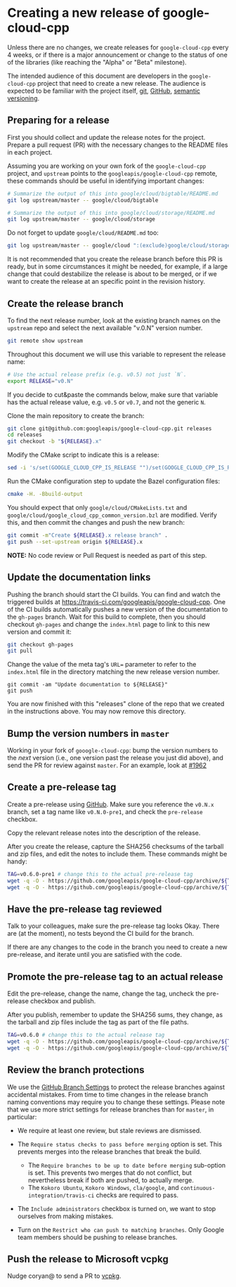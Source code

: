 # Creating a new release of google-cloud-cpp

Unless there are no changes, we create releases for `google-cloud-cpp` every
4 weeks, or if there is a major announcement or change to the status of one
of the libraries (like reaching the "Alpha" or "Beta" milestone).

The intended audience of this document are developers in the `google-cloud-cpp`
project that need to create a new release. The audience is expected to be
familiar with the project itself, [git][git-docs], [GitHub][github-guides],
[semantic versioning](https://semver.org).

## Preparing for a release

First you should collect and update the release notes for the project. Prepare
a pull request (PR) with the necessary changes to the README files in each
project.

Assuming you are working on your own fork of the `google-cloud-cpp` project,
and `upstream` points to the `googleapis/google-cloud-cpp` remote,
these commands should be useful in identifying important changes:

```bash
# Summarize the output of this into google/cloud/bigtable/README.md
git log upstream/master -- google/cloud/bigtable
```

```bash
# Summarize the output of this into google/cloud/storage/README.md
git log upstream/master -- google/cloud/storage
```

Do not forget to update `google/cloud/README.md` too:

```bash
git log upstream/master -- google/cloud ":(exclude)google/cloud/storage" ":(exclude)google/cloud/bigtable"
```

It is not recommended that you create the release branch before this PR is
ready, but in some circumstances it might be needed, for example, if a large
change that could destabilize the release is about to be merged, or if we want
to create the release at an specific point in the revision history.

## Create the release branch

To find the next release number, look at the existing branch names on the
`upstream` repo and select the next available "v.0.N" version number.

```bash
git remote show upstream
```

Throughout this document we will use this variable to represent the release
name:

```bash
# Use the actual release prefix (e.g. v0.5) not just `N`.
export RELEASE="v0.N"
```

If you decide to cut&paste the commands below, make sure that variable has the
actual release value, e.g. `v0.5` or `v0.7`, and not the generic `N`.

Clone the main repository to create the branch:

```bash
git clone git@github.com:googleapis/google-cloud-cpp.git releases
cd releases
git checkout -b "${RELEASE}.x"
```

Modify the CMake script to indicate this is a release:

```bash
sed -i 's/set(GOOGLE_CLOUD_CPP_IS_RELEASE "")/set(GOOGLE_CLOUD_CPP_IS_RELEASE "yes")/' google/cloud/CMakeLists.txt
```

Run the CMake configuration step to update the Bazel configuration files:

```bash
cmake -H. -Bbuild-output
```

You should expect that only `google/cloud/CMakeLists.txt` and
`google/cloud/google_cloud_cpp_common_version.bzl` are modified. Verify this,
and then commit the changes and push the new branch:

```bash
git commit -m"Create ${RELEASE}.x release branch" .
git push --set-upstream origin ${RELEASE}.x
```

**NOTE:** No code review or Pull Request is needed as part of this step.

## Update the documentation links

Pushing the branch should start the CI builds. You can find and watch the
triggered builds at https://travis-ci.com/googleapis/google-cloud-cpp. One of
the CI builds automatically pushes a new version of the documentation to the
`gh-pages` branch. Wait for this build to complete, then you should checkout
`gh-pages` and change the `index.html` page to link to this new version and
commit it:

```bash
git checkout gh-pages
git pull
```

Change the value of the meta tag's `URL=` parameter to refer to the
`index.html` file in the directory matching the new release version number.

```
git commit -am "Update documentation to ${RELEASE}"
git push
```

You are now finished with this "releases" clone of the repo that we created in
the instructions above. You may now remove this directory.

## Bump the version numbers in `master`

Working in your fork of `gooogle-cloud-cpp`: bump the version numbers to the
*next* version (i.e., one version past the release you just did above), and
send the PR for review against `master`. For an example, look at
[#1962](https://github.com/googleapis/google-cloud-cpp/pull/1962)

## Create a pre-release tag

Create a pre-release using
[GitHub](https://github.com/googleapis/google-cloud-cpp/releases/new).
Make sure you reference the `v0.N.x` branch, set a tag name like `v0.N.0-pre1`,
and check the `pre-release` checkbox.

Copy the relevant release notes into the description of the release.

After you create the release, capture the SHA256 checksums of the
tarball and zip files, and edit the notes to include them. These
commands might be handy:

```bash
TAG=v0.6.0-pre1 # change this to the actual pre-release tag
wget -q -O - https://github.com/googleapis/google-cloud-cpp/archive/${TAG}.tar.gz | sha256sum
wget -q -O - https://github.com/googleapis/google-cloud-cpp/archive/${TAG}.zip | sha256sum
```

## Have the pre-release tag reviewed

Talk to your colleagues, make sure the pre-release tag looks Okay. There are
(at the moment), no tests beyond the CI build for the branch.

If there are any changes to the code in the branch you need to create a new
pre-release, and iterate until you are satisfied with the code.

## Promote the pre-release tag to an actual release

Edit the pre-release, change the name, change the tag, uncheck the pre-release
checkbox and publish.

After you publish, remember to update the SHA256 sums, they change, as
the tarball and zip files include the tag as part of the file paths.

```sh
TAG=v0.6.0 # change this to the actual release tag
wget -q -O - https://github.com/googleapis/google-cloud-cpp/archive/${TAG}.tar.gz | sha256sum
wget -q -O - https://github.com/googleapis/google-cloud-cpp/archive/${TAG}.zip | sha256sum
```

## Review the branch protections

We use the [GitHub Branch Settings][github-branch-settings] to protect the
release branches against accidental mistakes. From time to time changes in the
release branch naming conventions may require you to change these settings.
Please note that we use more strict settings for release branches than for
`master`, in particular:

* We require at least one review, but stale reviews are dismissed.
* The `Require status checks to pass before merging` option is set.
  This prevents merges into the release branches that break the build.
  * The `Require branches to be up to date before merging` sub-option
    is set. This prevents two merges that do not conflict, but nevertheless
    break if both are pushed, to actually merge.
  * The `Kokoro Ubuntu`, `Kokoro Windows`, `cla/google`, and
    `continuous-integration/travis-ci` checks are required to pass.

* The `Include administrators` checkbox is turned on, we want to stop ourselves
  from making mistakes.

* Turn on the `Restrict who can push to matching branches`. Only Google team
  members should be pushing to release branches.

[git-docs]: https://git-scm.com/doc
[github-guides]: https://guides.github.com/
[github-branch-settings]: https://github.com/googleapis/google-cloud-cpp/settings/branches

## Push the release to Microsoft vcpkg

Nudge coryan@ to send a PR to
[vcpkg](https://github.com/Microsoft/vcpkg/tree/master/ports/google-cloud-cpp).
